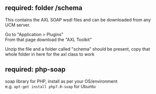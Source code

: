 ## required: folder /schema
This contains the AXL SOAP wsdl files and can be downloaded from any UCM server.

Go to "Application > Plugins"  
From that page download the "AXL Toolkit"

Unzip the file and a folder called "schema" should be present, copy that whole folder in here for the axl class to work

## required: php-soap
soap library for PHP, install as per your OS/environment  
e.g. `apt-get install php7.0-soap` for Ubuntu